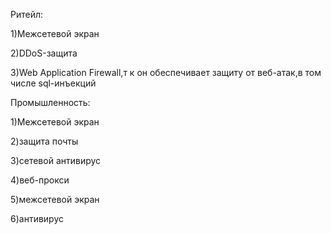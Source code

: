 Ритейл:

1)Межсетевой экран

2)DDoS-защита

3)Web Application Firewall,т к он обеспечивает защиту от веб-атак,в том числе sql-инъекций


Промышленность:

1)Межсетевой экран

2)защита почты

3)сетевой антивирус

4)веб-прокси

5)межсетевой экран

6)антивирус
